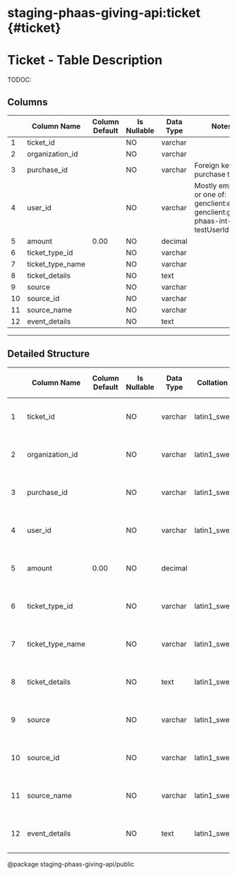 # staging-phaas-giving-api:ticket {#ticket}

# Ticket - Table Description

TODOC:

## Columns

| | Column Name | Column Default | Is Nullable | Data Type | Notes |
| ---- | ---- | ---- | ---- | ---- | ---- |
| 1 | ticket_id | | NO | varchar |  |
| 2 | organization_id | | NO | varchar |  |
| 3 | purchase_id | | NO | varchar | Foreign key to purchase table |
| 4 | user_id |  | NO | varchar | Mostly empty, or one of: genclient:event, genclient:giving, phaas-int-test, testUserId |
| 5 | amount | 0.00 | NO | decimal |  |
| 6 | ticket_type_id |  | NO | varchar |  |
| 7 | ticket_type_name |  | NO | varchar |  |
| 8 | ticket_details | | NO | text |  |
| 9 | source |  | NO | varchar |  |
| 10 | source_id |  | NO | varchar |  |
| 11 | source_name |  | NO | varchar |  |
| 12 | event_details | | NO | text |  |
----
## Detailed Structure
| | Column Name | Column Default | Is Nullable | Data Type | Collation Name | Column Type | Column Key | Extra | Privileges | Column Comment | Generation Expression | Character Maximum Length | Character Octet Length | Character Set Name | Numeric Precision | Numeric Scale | Table Catalog | Table Schema | Table Name |
| ---- | ---- | ---- | ---- | ---- | ---- | ---- | ---- | ---- | ---- | ---- | ---- | ---- | ---- | ---- | ---- | ---- | ---- | ---- | ---- |
| 1 | ticket_id | | NO | varchar | latin1_swedish_ci | varchar(255) | PRI |  | select |  |  | 255 | 255 | latin1 | | | def | staging-phaas-giving-api | ticket |
| 2 | organization_id | | NO | varchar | latin1_swedish_ci | varchar(255) | MUL |  | select |  |  | 255 | 255 | latin1 | | | def | staging-phaas-giving-api | ticket |
| 3 | purchase_id | | NO | varchar | latin1_swedish_ci | varchar(255) | MUL |  | select |  |  | 255 | 255 | latin1 | | | def | staging-phaas-giving-api | ticket |
| 4 | user_id |  | NO | varchar | latin1_swedish_ci | varchar(255) | MUL |  | select |  |  | 255 | 255 | latin1 | | | def | staging-phaas-giving-api | ticket |
| 5 | amount | 0.00 | NO | decimal | | decimal(10,2) |  |  | select |  |  | | | | 10 | 2 | def | staging-phaas-giving-api | ticket |
| 6 | ticket_type_id |  | NO | varchar | latin1_swedish_ci | varchar(255) |  |  | select |  |  | 255 | 255 | latin1 | | | def | staging-phaas-giving-api | ticket |
| 7 | ticket_type_name |  | NO | varchar | latin1_swedish_ci | varchar(255) |  |  | select |  |  | 255 | 255 | latin1 | | | def | staging-phaas-giving-api | ticket |
| 8 | ticket_details | | NO | text | latin1_swedish_ci | text |  |  | select |  |  | 65535 | 65535 | latin1 | | | def | staging-phaas-giving-api | ticket |
| 9 | source |  | NO | varchar | latin1_swedish_ci | varchar(255) | MUL |  | select |  |  | 255 | 255 | latin1 | | | def | staging-phaas-giving-api | ticket |
| 10 | source_id |  | NO | varchar | latin1_swedish_ci | varchar(255) | MUL |  | select |  |  | 255 | 255 | latin1 | | | def | staging-phaas-giving-api | ticket |
| 11 | source_name |  | NO | varchar | latin1_swedish_ci | varchar(255) |  |  | select |  |  | 255 | 255 | latin1 | | | def | staging-phaas-giving-api | ticket |
| 12 | event_details | | NO | text | latin1_swedish_ci | text |  |  | select |  |  | 65535 | 65535 | latin1 | | | def | staging-phaas-giving-api | ticket |


@package staging-phaas-giving-api/public
